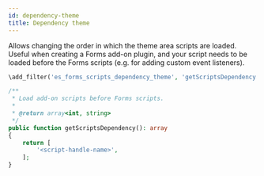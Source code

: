 ```yaml
---
id: dependency-theme
title: Dependency theme
---
```


Allows changing the order in which the theme area scripts are loaded. Useful when creating a Forms add-on plugin, and your script needs to be loaded before the Forms scripts (e.g. for adding custom event listeners).

```php
\add_filter('es_forms_scripts_dependency_theme', 'getScriptsDependency');

/**
 * Load add-on scripts before Forms scripts.
 *
 * @return array<int, string>
 */
public function getScriptsDependency(): array
{
	return [
		'<script-handle-name>',
	];
}
```
